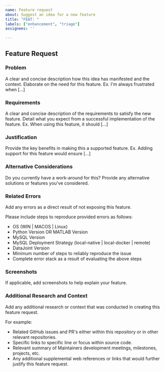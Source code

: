 ```yaml
---
name: Feature request
about: Suggest an idea for a new feature
title: "FEAT: "
labels: ["enhancement", "triage"]
assignees: ''

---
```


## Feature Request

### Problem
A clear and concise description how this idea has manifested and the context. Elaborate on the need for this feature. Ex. I'm always frustrated when [...]

### Requirements
A clear and concise description of the requirements to satisfy the new feature. Detail what you expect from a successful implementation of the feature. Ex. When using this feature, it should [...]

### Justification
Provide the key benefits in making this a supported feature. Ex. Adding support for this feature would ensure [...]

### Alternative Considerations
Do you currently have a work-around for this? Provide any alternative solutions or features you've considered.

### Related Errors
Add any errors as a direct result of not exposing this feature.

Please include steps to reproduce provided errors as follows:
- OS (WIN | MACOS | Linux)
- Python Version OR MATLAB Version
- MySQL Version
- MySQL Deployment Strategy (local-native | local-docker | remote)
- DataJoint Version
- Minimum number of steps to reliably reproduce the issue
- Complete error stack as a result of evaluating the above steps

### Screenshots
If applicable, add screenshots to help explain your feature.

### Additional Research and Context
Add any additional research or context that was conducted in creating this feature request.

For example:
- Related GitHub issues and PR's either within this repository or in other relevant repositories.
- Specific links to specific line or focus within source code.
- Relevant summary of Maintainers development meetings, milestones, projects, etc.
- Any additional supplemental web references or links that would further justify this feature request.
